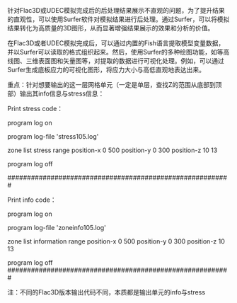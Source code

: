 针对Flac3D或UDEC模拟完成后的后处理结果展示不直观的问题，为了提升结果的直观性，可以使用Surfer软件对模拟结果进行后处理。通过Surfer，可以将模拟结果转化为高质量的3D图形，从而显著增强结果展示的效果和分析的价值。

在Flac3D或者UDEC模拟完成后，可以通过内置的Fish语言提取模型变量数据，并以Surfer可以读取的格式组织起来。然后，使用Surfer的多种绘图功能，如等高线图、三维表面图和矢量图等，对提取的数据进行可视化处理。例如，可以通过Surfer生成底板应力的可视化图形，将应力大小与高低直观地表达出来。

重点：针对想要输出的这一层网格单元（一定是单层，查找Z的范围从底部到顶部）输出其info信息与stress信息：


Print stress code：

program log on 

program log-file 'stress105.log'

zone list stress range position-x 0 500 position-y 0 300 position-z 10   13 

program log off


#########################################################


Print info code：

program log on 

program log-file 'zoneinfo105.log'

zone list information range position-x 0 500 position-y 0 300 position-z 10  13 

program log off
#########################################################


注：不同的Flac3D版本输出代码不同，本质都是输出单元的info与stress
